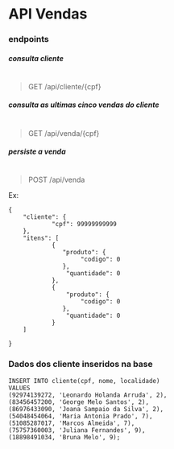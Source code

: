 # API Vendas

### endpoints

##### consulta cliente
#
> GET
/api/cliente/{cpf}

##### consulta as ultimas cinco vendas do cliente
#
> GET
/api/venda/{cpf}

##### persiste a venda
#
>POST
/api/venda

Ex:
```
{
    "cliente": {
            "cpf": 99999999999
    },
    "itens": [
            {
               "produto": {
                    "codigo": 0
               },
                "quantidade": 0
            },
            {
                "produto": {
                    "codigo": 0
               },
                "quantidade": 0
            }
    ]

}
```

### Dados dos cliente inseridos na base
```
INSERT INTO cliente(cpf, nome, localidade)
VALUES 
(92974139272, 'Leonardo Holanda Arruda', 2),
(83456457200, 'George Melo Santos', 2),
(86976433090, 'Joana Sampaio da Silva', 2),
(54048454064, 'Maria Antonia Prado', 7),
(51085287017, 'Marcos Almeida', 7),
(75757360003, 'Juliana Fernandes', 9),
(18898491034, 'Bruna Melo', 9);
```
